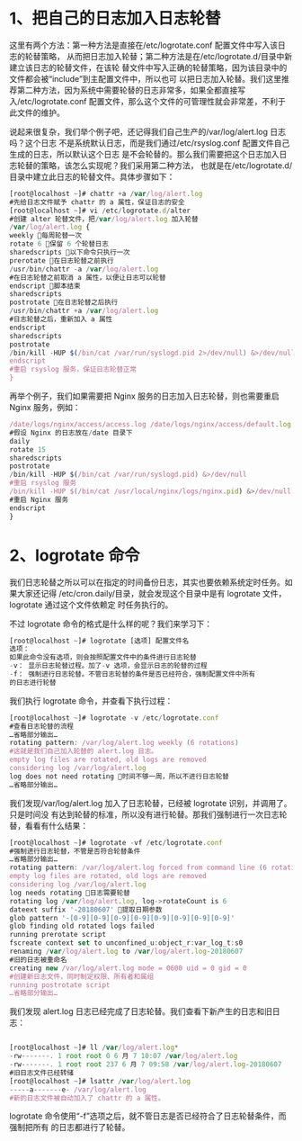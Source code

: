 # 1、把自己的日志加入日志轮替


  这里有两个方法：第一种方法是直接在/etc/logrotate.conf 配置文件中写入该日志的轮替策略，
从而把日志加入轮替；第二种方法是在/etc/logrotate.d/目录中新建立该日志的轮替文件，在该轮
替文件中写入正确的轮替策略，因为该目录中的文件都会被“include”到主配置文件中，所以也可
以把日志加入轮替。我们这里推荐第二种方法，因为系统中需要轮替的日志非常多，如果全都直接写入/etc/logrotate.conf 配置文件，那么这个文件的可管理性就会非常差，不利于此文件的维护。





  说起来很复杂，我们举个例子吧，还记得我们自己生产的/var/log/alert.log 日志吗？这个日志
不是系统默认日志，而是我们通过/etc/rsyslog.conf 配置文件自己生成的日志，所以默认这个日志
是不会轮替的。那么我们需要把这个日志加入日志轮替的策略，该怎么实现呢？我们采用第二种方法，
也就是在/etc/logrotate.d/目录中建立此日志的轮替文件。具体步骤如下：


```javascript
[root@localhost ~]# chattr +a /var/log/alert.log
#先给日志文件赋予 chattr 的 a 属性，保证日志的安全
[root@localhost ~]# vi /etc/logrotate.d/alter
#创建 alter 轮替文件，把/var/log/alert.log 加入轮替
/var/log/alert.log {
weekly 每周轮替一次
rotate 6 保留 6 个轮替日志
sharedscripts 以下命令只执行一次
prerotate 在日志轮替之前执行
/usr/bin/chattr -a /var/log/alert.log
#在日志轮替之前取消 a 属性，以便让日志可以轮替
endscript 脚本结束
sharedscripts
postrotate 在日志轮替之后执行
/usr/bin/chattr +a /var/log/alert.log
#日志轮替之后，重新加入 a 属性
endscript
sharedscripts
postrotate
/bin/kill -HUP $(/bin/cat /var/run/syslogd.pid 2>/dev/null) &>/dev/null
endscript
#重启 rsyslog 服务，保证日志轮替正常
}
```




再举个例子，我们如果需要把 Nginx 服务的日志加入日志轮替，则也需要重启 Nginx 服务，例如：


```javascript
/date/logs/nginx/access/access.log /date/logs/nginx/access/default.log {
#假设 Nginx 的日志放在/date 目录下
daily
rotate 15
sharedscripts
postrotate
/bin/kill -HUP $(/bin/cat /var/run/syslogd.pid) &>/dev/null
#重启 rsyslog 服务
/bin/kill -HUP $(/bin/cat /usr/local/nginx/logs/nginx.pid) &>/dev/null
#重启 Nginx 服务
endscript
}
```






# 2、logrotate 命令


  我们日志轮替之所以可以在指定的时间备份日志，其实也要依赖系统定时任务。如果大家还记得
/etc/cron.daily/目录，就会发现这个目录中是有 logrotate 文件，logrotate 通过这个文件依赖定
时任务执行的。


  不过 logrotate 命令的格式是什么样的呢？我们来学习下：


```javascript
[root@localhost ~]# logrotate [选项] 配置文件名
选项：
如果此命令没有选项，则会按照配置文件中的条件进行日志轮替
-v： 显示日志轮替过程。加了-v 选项，会显示日志的轮替的过程
-f： 强制进行日志轮替。不管日志轮替的条件是否已经符合，强制配置文件中所有
的日志进行轮替
```

我们执行 logrotate 命令，并查看下执行过程：


```javascript
[root@localhost ~]# logrotate -v /etc/logrotate.conf
#查看日志轮替的流程
…省略部分输出…
rotating pattern: /var/log/alert.log weekly (6 rotations)
#这就是我们自己加入轮替的 alert.log 日志。
empty log files are rotated, old logs are removed
considering log /var/log/alert.log
log does not need rotating 时间不够一周，所以不进行日志轮替
…省略部分输出…
```

  我们发现/var/log/alert.log 加入了日志轮替，已经被 logrotate 识别，并调用了。只是时间没
有达到轮替的标准，所以没有进行轮替。那我们强制进行一次日志轮替，看看有什么结果：


```javascript
[root@localhost ~]# logrotate -vf /etc/logrotate.conf
#强制进行日志轮替，不管是否符合轮替条件
…省略部分输出…
rotating pattern: /var/log/alert.log forced from command line (6 rotations)
empty log files are rotated, old logs are removed
considering log /var/log/alert.log
log needs rotating 日志需要轮替
rotating log /var/log/alert.log, log->rotateCount is 6
dateext suffix '-20180607' 提取日期参数
glob pattern '-[0-9][0-9][0-9][0-9][0-9][0-9][0-9][0-9]'
glob finding old rotated logs failed
running prerotate script
fscreate context set to unconfined_u:object_r:var_log_t:s0
renaming /var/log/alert.log to /var/log/alert.log-20180607
#旧的日志被重命名
creating new /var/log/alert.log mode = 0600 uid = 0 gid = 0
#创建新日志文件，同时制定权限、所有者和属组
running postrotate script
…省略部分输出…
```

我们发现 alert.log 日志已经完成了日志轮替。我们查看下新产生的日志和旧日志：


```javascript

[root@localhost ~]# ll /var/log/alert.log*
-rw-------. 1 root root 0 6 月 7 10:07 /var/log/alert.log
-rw-------. 1 root root 237 6 月 7 09:58 /var/log/alert.log-20180607
#旧日志文件已经转储
[root@localhost ~]# lsattr /var/log/alert.log
-----a-------e- /var/log/alert.log
#新的日志文件被自动加入了 chattr 的 a 属性。
```

logrotate 命令使用“-f”选项之后，就不管日志是否已经符合了日志轮替条件，而强制把所有
的日志都进行了轮替。